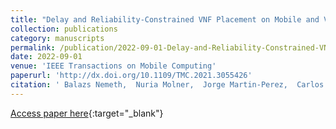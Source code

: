 ```yaml
---
title: "Delay and Reliability-Constrained VNF Placement on Mobile and Volatile 5G Infrastructure"
collection: publications
category: manuscripts
permalink: /publication/2022-09-01-Delay-and-Reliability-Constrained-VNF-Placement-on-Mobile-and-Volatile-5G-Infrastructure
date: 2022-09-01
venue: 'IEEE Transactions on Mobile Computing'
paperurl: 'http://dx.doi.org/10.1109/TMC.2021.3055426'
citation: ' Balazs Nemeth,  Nuria Molner,  Jorge Martin-Perez,  Carlos Bernardos,  Antonio Oliva,  Balazs Sonkoly, &quot;Delay and Reliability-Constrained VNF Placement on Mobile and Volatile 5G Infrastructure.&quot; IEEE Transactions on Mobile Computing, 2022.'
---
```

[Access paper here](http://dx.doi.org/10.1109/TMC.2021.3055426){:target="_blank"}
